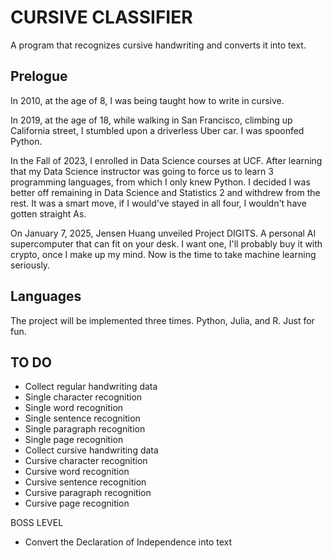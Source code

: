 # CURSIVE CLASSIFIER

A program that recognizes cursive handwriting and converts it into text.

## Prelogue

In 2010, at the age of 8, I was being taught how to write in cursive. 

In 2019, at the age of 18, while walking in San Francisco, climbing up California street, I stumbled upon a driverless Uber car. I was spoonfed Python. 

In the Fall of 2023, I enrolled in Data Science courses at UCF. After learning that my Data Science instructor was going to force us to learn 3 programming languages, from which I only knew Python. I decided I was better off remaining in Data Science and Statistics 2 and withdrew from the rest. It was a smart move, if I would've stayed in all four, I wouldn't have gotten straight As.

On January 7, 2025, Jensen Huang unveiled Project DIGITS. A personal AI supercomputer that can fit on your desk. I want one, I'll probably buy it with crypto, once I make up my mind. Now is the time to take machine learning seriously.

## Languages

The project will be implemented three times. Python, Julia, and R. Just for fun.  

## TO DO

- Collect regular handwriting data
- Single character recognition
- Single word recognition
- Single sentence recognition
- Single paragraph recognition
- Single page recognition
- Collect cursive handwriting data
- Cursive character recognition
- Cursive word recognition
- Cursive sentence recognition
- Cursive paragraph recognition
- Cursive page recognition

BOSS LEVEL
- Convert the Declaration of Independence into text

